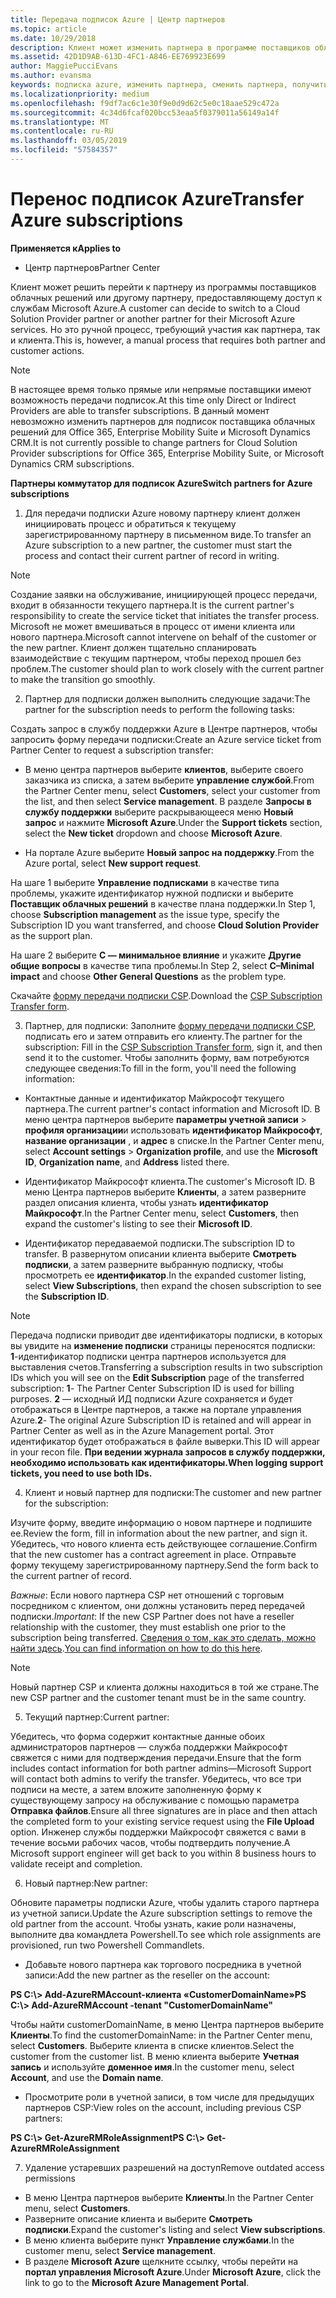 ```yaml
---
title: Передача подписок Azure | Центр партнеров
ms.topic: article
ms.date: 10/29/2018
description: Клиент может изменить партнера в программе поставщиков облачных решений, использующего службы Microsoft Azure. Однако это ручной процесс, требующий участия как партнера, так и клиента.
ms.assetid: 42D1D9AB-613D-4FC1-A846-EE769923E699
author: MaggiePucciEvans
ms.author: evansma
keywords: подписка azure, изменить партнера, сменить партнера, получить нового партнера, другой партнер
ms.localizationpriority: medium
ms.openlocfilehash: f9df7ac6c1e30f9e0d9d62c5e0c18aae529c472a
ms.sourcegitcommit: 4c34d6fcaf020bcc53eaa5f0379011a56149a14f
ms.translationtype: MT
ms.contentlocale: ru-RU
ms.lasthandoff: 03/05/2019
ms.locfileid: "57584357"
---
```

# <a name="transfer-azure-subscriptions"></a><span data-ttu-id="5220b-105">Перенос подписок Azure</span><span class="sxs-lookup"><span data-stu-id="5220b-105">Transfer Azure subscriptions</span></span> 

<span data-ttu-id="5220b-106">**Применяется к**</span><span class="sxs-lookup"><span data-stu-id="5220b-106">**Applies to**</span></span>

-  <span data-ttu-id="5220b-107">Центр партнеров</span><span class="sxs-lookup"><span data-stu-id="5220b-107">Partner Center</span></span>

<span data-ttu-id="5220b-108">Клиент может решить перейти к партнеру из программы поставщиков облачных решений или другому партнеру, предоставляющему доступ к службам Microsoft Azure.</span><span class="sxs-lookup"><span data-stu-id="5220b-108">A customer can decide to switch to a Cloud Solution Provider partner or another partner for their Microsoft Azure services.</span></span> <span data-ttu-id="5220b-109">Но это ручной процесс, требующий участия как партнера, так и клиента.</span><span class="sxs-lookup"><span data-stu-id="5220b-109">This is, however, a manual process that requires both partner and customer actions.</span></span>

>[!Note]  
><span data-ttu-id="5220b-110">В настоящее время только прямые или непрямые поставщики имеют возможность передачи подписок.</span><span class="sxs-lookup"><span data-stu-id="5220b-110">At this time only Direct or Indirect Providers are able to transfer subscriptions.</span></span>
><span data-ttu-id="5220b-111">В данный момент невозможно изменить партнеров для подписок поставщика облачных решений для Office 365, Enterprise Mobility Suite и Microsoft Dynamics CRM.</span><span class="sxs-lookup"><span data-stu-id="5220b-111">It is not currently possible to change partners for Cloud Solution Provider subscriptions for Office 365, Enterprise Mobility Suite, or Microsoft Dynamics CRM subscriptions.</span></span>



<span data-ttu-id="5220b-112">**Партнеры коммутатор для подписок Azure**</span><span class="sxs-lookup"><span data-stu-id="5220b-112">**Switch partners for Azure subscriptions**</span></span>

1. <span data-ttu-id="5220b-113">Для передачи подписки Azure новому партнеру клиент должен инициировать процесс и обратиться к текущему зарегистрированному партнеру в письменном виде.</span><span class="sxs-lookup"><span data-stu-id="5220b-113">To transfer an Azure subscription to a new partner, the customer must start the process and contact their current partner of record in writing.</span></span> 
>[!Note]
><span data-ttu-id="5220b-114">Создание заявки на обслуживание, инициирующей процесс передачи, входит в обязанности текущего партнера.</span><span class="sxs-lookup"><span data-stu-id="5220b-114">It is the current partner's responsibility to create the service ticket that initiates the transfer process.</span></span> <span data-ttu-id="5220b-115">Microsoft не может вмешиваться в процесс от имени клиента или нового партнера.</span><span class="sxs-lookup"><span data-stu-id="5220b-115">Microsoft cannot intervene on behalf of the customer or the new partner.</span></span> <span data-ttu-id="5220b-116">Клиент должен тщательно спланировать взаимодействие с текущим партнером, чтобы переход прошел без проблем.</span><span class="sxs-lookup"><span data-stu-id="5220b-116">The customer should plan to work closely with the current partner to make the transition go smoothly.</span></span>

2. <span data-ttu-id="5220b-117">Партнер для подписки должен выполнить следующие задачи:</span><span class="sxs-lookup"><span data-stu-id="5220b-117">The partner for the subscription needs to perform the following tasks:</span></span>

<span data-ttu-id="5220b-118">Создать запрос в службу поддержки Azure в Центре партнеров, чтобы запросить форму передачи подписки:</span><span class="sxs-lookup"><span data-stu-id="5220b-118">Create an Azure service ticket from Partner Center to request a subscription transfer:</span></span>
-   <span data-ttu-id="5220b-119">В меню центра партнеров выберите **клиентов**, выберите своего заказчика из списка, а затем выберите **управление службой**.</span><span class="sxs-lookup"><span data-stu-id="5220b-119">From the Partner Center menu, select **Customers**, select your customer from the list, and then select **Service management**.</span></span> <span data-ttu-id="5220b-120">В разделе **Запросы в службу поддержки** выберите раскрывающееся меню **Новый запрос** и нажмите **Microsoft Azure**.</span><span class="sxs-lookup"><span data-stu-id="5220b-120">Under the **Support tickets** section, select the **New ticket** dropdown and choose **Microsoft Azure**.</span></span>

-   <span data-ttu-id="5220b-121">На портале Azure выберите **Новый запрос на поддержку**.</span><span class="sxs-lookup"><span data-stu-id="5220b-121">From the Azure portal, select **New support request**.</span></span>

<span data-ttu-id="5220b-122">На шаге 1 выберите **Управление подписками** в качестве типа проблемы, укажите идентификатор нужной подписки и выберите **Поставщик облачных решений** в качестве плана поддержки.</span><span class="sxs-lookup"><span data-stu-id="5220b-122">In Step 1, choose **Subscription management** as the issue type, specify the Subscription ID you want transferred, and choose **Cloud Solution Provider** as the support plan.</span></span>

<span data-ttu-id="5220b-123">На шаге 2 выберите **C — минимальное влияние** и укажите **Другие общие вопросы** в качестве типа проблемы.</span><span class="sxs-lookup"><span data-stu-id="5220b-123">In Step 2, select **C–Minimal impact** and choose **Other General Questions** as the problem type.</span></span>

<span data-ttu-id="5220b-124">Скачайте [форму передачи подписки CSP](https://assets.windowsphone.com/5222c408-e546-4e01-b72a-2ec7d4c43d57/CSP_Subscription_Transfer_Form_Azure_InvariantCulture_Default.zip).</span><span class="sxs-lookup"><span data-stu-id="5220b-124">Download the [CSP Subscription Transfer form](https://assets.windowsphone.com/5222c408-e546-4e01-b72a-2ec7d4c43d57/CSP_Subscription_Transfer_Form_Azure_InvariantCulture_Default.zip).</span></span>

3. <span data-ttu-id="5220b-125">Партнер, для подписки: Заполните [форму передачи подписки CSP](https://assets.windowsphone.com/5222c408-e546-4e01-b72a-2ec7d4c43d57/CSP_Subscription_Transfer_Form_Azure_InvariantCulture_Default.zip), подписать его и затем отправить его клиенту.</span><span class="sxs-lookup"><span data-stu-id="5220b-125">The partner for the subscription: Fill in the [CSP Subscription Transfer form](https://assets.windowsphone.com/5222c408-e546-4e01-b72a-2ec7d4c43d57/CSP_Subscription_Transfer_Form_Azure_InvariantCulture_Default.zip), sign it, and then send it to the customer.</span></span> <span data-ttu-id="5220b-126">Чтобы заполнить форму, вам потребуются следующее сведения:</span><span class="sxs-lookup"><span data-stu-id="5220b-126">To fill in the form, you'll need the following information:</span></span>

- <span data-ttu-id="5220b-127">Контактные данные и идентификатор Майкрософт текущего партнера.</span><span class="sxs-lookup"><span data-stu-id="5220b-127">The current partner's contact information and Microsoft ID.</span></span> <span data-ttu-id="5220b-128">В меню центра партнеров выберите **параметры учетной записи** &gt; **профиля организации**и использовать **идентификатор Майкрософт**, **название организации** , и **адрес** в списке.</span><span class="sxs-lookup"><span data-stu-id="5220b-128">In the Partner Center menu, select **Account settings** &gt; **Organization profile**, and use the **Microsoft ID**, **Organization name**, and **Address** listed there.</span></span>

- <span data-ttu-id="5220b-129">Идентификатор Майкрософт клиента.</span><span class="sxs-lookup"><span data-stu-id="5220b-129">The customer's Microsoft ID.</span></span> <span data-ttu-id="5220b-130">В меню Центра партнеров выберите **Клиенты**, а затем разверните раздел описания клиента, чтобы узнать **идентификатор Майкрософт**.</span><span class="sxs-lookup"><span data-stu-id="5220b-130">In the Partner Center menu, select **Customers**, then expand the customer's listing to see their **Microsoft ID**.</span></span>

- <span data-ttu-id="5220b-131">Идентификатор передаваемой подписки.</span><span class="sxs-lookup"><span data-stu-id="5220b-131">The subscription ID to transfer.</span></span> <span data-ttu-id="5220b-132">В развернутом описании клиента выберите **Смотреть подписки**, а затем разверните выбранную подписку, чтобы просмотреть ее **идентификатор**.</span><span class="sxs-lookup"><span data-stu-id="5220b-132">In the expanded customer listing, select **View Subscriptions**, then expand the chosen subscription to see the **Subscription ID**.</span></span>

>[!Note]
><span data-ttu-id="5220b-133">Передача подписки приводит две идентификаторы подписки, в которых вы увидите на **изменение подписки** страницы переносятся подписки: **1**-идентификатор подписки центра партнеров используется для выставления счетов.</span><span class="sxs-lookup"><span data-stu-id="5220b-133">Transferring a subscription results in two subscription IDs which you will see on the **Edit Subscription** page of the transferred subscription: **1**- The Partner Center Subscription ID is used for billing purposes.</span></span> 
<span data-ttu-id="5220b-134">**2** — исходный ИД подписки Azure сохраняется и будет отображаться в Центре партнеров, а также на портале управления Azure.</span><span class="sxs-lookup"><span data-stu-id="5220b-134">**2**-  The original Azure Subscription ID is retained and will appear in Partner Center as well as in the Azure Management portal.</span></span> <span data-ttu-id="5220b-135">Этот идентификатор будет отображаться в файле выверки.</span><span class="sxs-lookup"><span data-stu-id="5220b-135">This ID will appear in your recon file.</span></span>  <span data-ttu-id="5220b-136">**При ведении журнала запросов в службу поддержки, необходимо использовать как идентификаторы.**</span><span class="sxs-lookup"><span data-stu-id="5220b-136">**When logging support tickets, you need to use both IDs.**</span></span>

4. <span data-ttu-id="5220b-137">Клиент и новый партнер для подписки:</span><span class="sxs-lookup"><span data-stu-id="5220b-137">The customer and new partner for the subscription:</span></span>

<span data-ttu-id="5220b-138">Изучите форму, введите информацию о новом партнере и подпишите ее.</span><span class="sxs-lookup"><span data-stu-id="5220b-138">Review the form, fill in information about the new partner, and sign it.</span></span> <span data-ttu-id="5220b-139">Убедитесь, что нового клиента есть действующее соглашение.</span><span class="sxs-lookup"><span data-stu-id="5220b-139">Confirm that the new customer has a contract agreement in place.</span></span> <span data-ttu-id="5220b-140">Отправьте форму текущему зарегистрированному партнеру.</span><span class="sxs-lookup"><span data-stu-id="5220b-140">Send the form back to the current partner of record.</span></span>

<span data-ttu-id="5220b-141">*Важные*: Если нового партнера CSP нет отношений с торговым посредником с клиентом, они должны установить перед передачей подписки.</span><span class="sxs-lookup"><span data-stu-id="5220b-141">*Important*: If the new CSP Partner does not have a reseller relationship with the customer, they must establish one prior to the subscription being transferred.</span></span> <span data-ttu-id="5220b-142">[Сведения о том, как это сделать, можно найти здесь](request-a-relationship-with-a-customer.md).</span><span class="sxs-lookup"><span data-stu-id="5220b-142">[You can find information on how to do this here](request-a-relationship-with-a-customer.md).</span></span>

>[!Note]
><span data-ttu-id="5220b-143">Новый партнер CSP и клиента должны находиться в той же стране.</span><span class="sxs-lookup"><span data-stu-id="5220b-143">The new CSP partner and the customer tenant must be in the same country.</span></span> 

5. <span data-ttu-id="5220b-144">Текущий партнер:</span><span class="sxs-lookup"><span data-stu-id="5220b-144">Current partner:</span></span>

<span data-ttu-id="5220b-145">Убедитесь, что форма содержит контактные данные обоих администраторов партнеров — служба поддержки Майкрософт свяжется с ними для подтверждения передачи.</span><span class="sxs-lookup"><span data-stu-id="5220b-145">Ensure that the form includes contact information for both partner admins—Microsoft Support will contact both admins to verify the transfer.</span></span> <span data-ttu-id="5220b-146">Убедитесь, что все три подписи на месте, а затем вложите заполненную форму к существующему запросу на обслуживание с помощью параметра **Отправка файлов**.</span><span class="sxs-lookup"><span data-stu-id="5220b-146">Ensure all three signatures are in place and then attach the completed form to your existing service request using the **File Upload** option.</span></span> <span data-ttu-id="5220b-147">Инженер службы поддержки Майкрософт свяжется с вами в течение восьми рабочих часов, чтобы подтвердить получение.</span><span class="sxs-lookup"><span data-stu-id="5220b-147">A Microsoft support engineer will get back to you within 8 business hours to validate receipt and completion.</span></span>

6. <span data-ttu-id="5220b-148">Новый партнер:</span><span class="sxs-lookup"><span data-stu-id="5220b-148">New partner:</span></span>

<span data-ttu-id="5220b-149">Обновите параметры подписки Azure, чтобы удалить старого партнера из учетной записи.</span><span class="sxs-lookup"><span data-stu-id="5220b-149">Update the Azure subscription settings to remove the old partner from the account.</span></span> <span data-ttu-id="5220b-150">Чтобы узнать, какие роли назначены, выполните два командлета Powershell.</span><span class="sxs-lookup"><span data-stu-id="5220b-150">To see which role assignments are provisioned, run two Powershell Commandlets.</span></span>

-   <span data-ttu-id="5220b-151">Добавьте нового партнера как торгового посредника в учетной записи:</span><span class="sxs-lookup"><span data-stu-id="5220b-151">Add the new partner as the reseller on the account:</span></span>

<span data-ttu-id="5220b-152">**PS C:\\&gt; Add-AzureRMAccount-клиента «CustomerDomainName»**</span><span class="sxs-lookup"><span data-stu-id="5220b-152">**PS C:\\&gt; Add-AzureRMAccount -tenant "CustomerDomainName"**</span></span>

<span data-ttu-id="5220b-153">Чтобы найти customerDomainName, в меню Центра партнеров выберите **Клиенты**.</span><span class="sxs-lookup"><span data-stu-id="5220b-153">To find the customerDomainName: in the Partner Center menu, select **Customers**.</span></span> <span data-ttu-id="5220b-154">Выберите клиента в списке клиентов.</span><span class="sxs-lookup"><span data-stu-id="5220b-154">Select the customer from the customer list.</span></span> <span data-ttu-id="5220b-155">В меню клиента выберите **Учетная запись** и используйте **доменное имя**.</span><span class="sxs-lookup"><span data-stu-id="5220b-155">In the customer menu, select **Account**, and use the **Domain name**.</span></span>

-   <span data-ttu-id="5220b-156">Просмотрите роли в учетной записи, в том числе для предыдущих партнеров CSP:</span><span class="sxs-lookup"><span data-stu-id="5220b-156">View roles on the account, including previous CSP partners:</span></span>

<span data-ttu-id="5220b-157">**PS C:\\&gt; Get-AzureRMRoleAssignment**</span><span class="sxs-lookup"><span data-stu-id="5220b-157">**PS C:\\&gt; Get-AzureRMRoleAssignment**</span></span>

7. <span data-ttu-id="5220b-158">Удаление устаревших разрешений на доступ</span><span class="sxs-lookup"><span data-stu-id="5220b-158">Remove outdated access permissions</span></span>

-  <span data-ttu-id="5220b-159">В меню Центра партнеров выберите **Клиенты**.</span><span class="sxs-lookup"><span data-stu-id="5220b-159">In the Partner Center menu, select **Customers**.</span></span> 
-  <span data-ttu-id="5220b-160">Разверните описание клиента и выберите **Смотреть подписки**.</span><span class="sxs-lookup"><span data-stu-id="5220b-160">Expand the customer's listing and select **View subscriptions**.</span></span> 
-  <span data-ttu-id="5220b-161">В меню клиента выберите пункт **Управление службами**.</span><span class="sxs-lookup"><span data-stu-id="5220b-161">In the customer menu, select **Service management**.</span></span> 
-  <span data-ttu-id="5220b-162">В разделе **Microsoft Azure** щелкните ссылку, чтобы перейти на **портал управления Microsoft Azure**.</span><span class="sxs-lookup"><span data-stu-id="5220b-162">Under **Microsoft Azure**, click the link to go to the **Microsoft Azure Management Portal**.</span></span>

 

 




